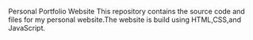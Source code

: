 Personal Portfolio Website
This repository contains the source code and files for my personal website.The website is build using HTML,CSS,and JavaScript.

